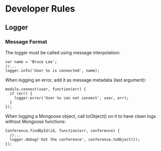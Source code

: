 # Developer Rules

## Logger

### Message Format

The logger must be called using message interpolation:

    var name = 'Bruce Lee';
    //...
    logger.info('User %s is connected', name);

When logging an error, add it as message metadata (last argument):

    module.connect(user, function(err) {
      if (err) {
        logger.error('User %s can not connect', user, err);
      }
    });

When logging a Mongoose object, call toObject() on it to have clean logs without Mongoose functions:

    Conference.findById(id, function(err, conference) {
      //...
      logger.debug('Got the conference', conference.toObject());
    });

